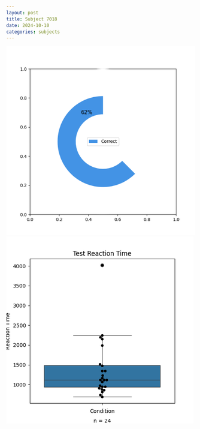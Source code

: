 ```yaml
---
layout: post
title: Subject 7018
date: 2024-10-10
categories: subjects
---
```


![](data/7018/run-2/7018_FN_acc_test.png)
![](data/7018/run-2/7018_FN_rt.png)
